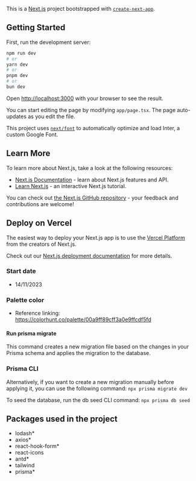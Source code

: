 This is a [Next.js](https://nextjs.org/) project bootstrapped with [`create-next-app`](https://github.com/vercel/next.js/tree/canary/packages/create-next-app).

## Getting Started

First, run the development server:

```bash
npm run dev
# or
yarn dev
# or
pnpm dev
# or
bun dev
```

Open [http://localhost:3000](http://localhost:3000) with your browser to see the result.

You can start editing the page by modifying `app/page.tsx`. The page auto-updates as you edit the file.

This project uses [`next/font`](https://nextjs.org/docs/basic-features/font-optimization) to automatically optimize and load Inter, a custom Google Font.

## Learn More

To learn more about Next.js, take a look at the following resources:

- [Next.js Documentation](https://nextjs.org/docs) - learn about Next.js features and API.
- [Learn Next.js](https://nextjs.org/learn) - an interactive Next.js tutorial.

You can check out [the Next.js GitHub repository](https://github.com/vercel/next.js/) - your feedback and contributions are welcome!

## Deploy on Vercel

The easiest way to deploy your Next.js app is to use the [Vercel Platform](https://vercel.com/new?utm_medium=default-template&filter=next.js&utm_source=create-next-app&utm_campaign=create-next-app-readme) from the creators of Next.js.

Check out our [Next.js deployment documentation](https://nextjs.org/docs/deployment) for more details.

### Start date
- 14/11/2023
### Palette color
- Reference linking: https://colorhunt.co/palette/00a9ff89cff3a0e9ffcdf5fd

#### Run prisma migrate

This command creates a new migration file based on the changes in your Prisma schema and applies the migration to the database.


### Prisma CLI
Alternatively, if you want to create a new migration manually before applying it, you can use the following command: `npx prisma migrate dev`

To seed the database, run the db seed CLI command: `npx prisma db seed`

## Packages used in the project
  - lodash*
  - axios*
  - react-hook-form*
  - react-icons
  - antd*
  - tailwind
  - prisma*
